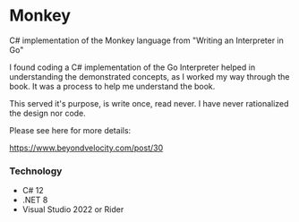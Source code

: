 # Monkey

C# implementation of the Monkey language from "Writing an Interpreter in Go"

I found coding a C# implementation of the Go Interpreter helped in understanding the demonstrated concepts, as I worked my way through the book. It was a process to help me understand the book.

This served it's purpose, is write once, read never. I have never rationalized the design nor code.

Please see here for more details:

https://www.beyondvelocity.com/post/30

### Technology

- C# 12
- .NET 8
- Visual Studio 2022 or Rider
